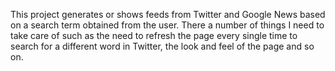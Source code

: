 This project generates or shows feeds from Twitter and Google News based on a search term obtained from the user. There a number of things I need to take care of such as the need to refresh the page every single time to search for a different word in Twitter, the look and feel of the page and so on.